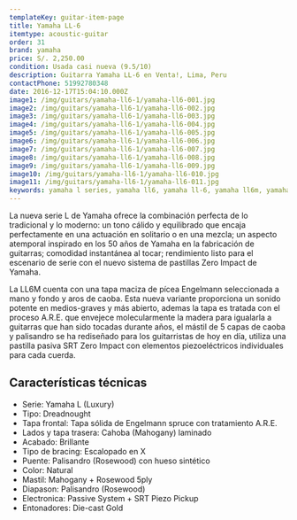 ```yaml
---
templateKey: guitar-item-page
title: Yamaha LL-6
itemtype: acoustic-guitar
order: 31
brand: yamaha
price: S/. 2,250.00
condition: Usada casi nueva (9.5/10)
description: Guitarra Yamaha LL-6 en Venta!, Lima, Peru
contactPhone: 51992780348
date: 2016-12-17T15:04:10.000Z
image1: /img/guitars/yamaha-ll6-1/yamaha-ll6-001.jpg
image2: /img/guitars/yamaha-ll6-1/yamaha-ll6-002.jpg
image3: /img/guitars/yamaha-ll6-1/yamaha-ll6-003.jpg
image4: /img/guitars/yamaha-ll6-1/yamaha-ll6-004.jpg
image5: /img/guitars/yamaha-ll6-1/yamaha-ll6-005.jpg
image6: /img/guitars/yamaha-ll6-1/yamaha-ll6-006.jpg
image7: /img/guitars/yamaha-ll6-1/yamaha-ll6-007.jpg
image8: /img/guitars/yamaha-ll6-1/yamaha-ll6-008.jpg
image9: /img/guitars/yamaha-ll6-1/yamaha-ll6-009.jpg
image10: /img/guitars/yamaha-ll6-1/yamaha-ll6-010.jpg
image11: /img/guitars/yamaha-ll6-1/yamaha-ll6-011.jpg
keywords: yamaha l series, yamaha ll6, yamaha ll-6, yamaha ll6m, yamaha ll-6m
---
```


La nueva serie L de Yamaha ofrece la combinación perfecta de lo tradicional y lo moderno: un tono cálido y equilibrado que encaja perfectamente en una actuación en solitario o en una mezcla; un aspecto atemporal inspirado en los 50 años de Yamaha en la fabricación de guitarras; comodidad instantánea al tocar; rendimiento listo para el escenario de serie con el nuevo sistema de pastillas Zero Impact de Yamaha.

La LL6M cuenta con una tapa maciza de pícea Engelmann seleccionada a mano y fondo y aros de caoba. Esta nueva variante proporciona un sonido potente en medios-graves y más abierto, ademas la tapa es tratada con el proceso A.R.E. que envejece molecularmente la madera para igualarla a guitarras que han sido tocadas durante años, el mástil de 5 capas de caoba y palisandro se ha rediseñado para los guitarristas de hoy en día, utiliza una pastilla pasiva SRT Zero Impact con elementos piezoeléctricos individuales para cada cuerda.

## Características técnicas

* Serie: Yamaha L (Luxury)
* Tipo: Dreadnought
* Tapa frontal: Tapa sólida de Engelmann spruce con tratamiento A.R.E.
* Lados y tapa trasera: Cahoba (Mahogany) laminado 
* Acabado: Brillante
* Tipo de bracing: Escalopado en X
* Puente: Palisandro (Rosewood) con hueso sintético
* Color: Natural
* Mastil: Mahogany + Rosewood 5ply
* Diapason: Palisandro (Rosewood)
* Electronica: Passive System + SRT Piezo Pickup
* Entonadores: Die-cast Gold